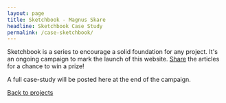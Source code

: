 ```yaml
---
layout: page
title: Sketchbook - Magnus Skare
headline: Sketchbook Case Study
permalink: /case-sketchbook/
---
```


Sketchbook is a series to encourage a solid foundation for any project. It's an ongoing campaign to mark the launch of this website. <a href="http://twitter.com/share?text=How To Start Sketching" target="_blank">Share</a> the articles for a chance to win a prize!

A full case-study will be posted here at the end of the campaign.

<a href="/projects" class="next">Back to projects</a>